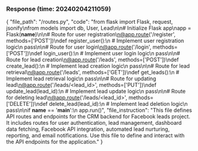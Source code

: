 ### Response (time: 20240204211059)

{
  "file_path": "/routes.py",
  "code": "from flask import Flask, request, jsonify\nfrom models import db, User, Lead\n\n# Initialize Flask app\napp = Flask(__name__)\n\n# Route for user registration\n@app.route('/register', methods=['POST'])\ndef register_user():\n    # Implement user registration logic\n    pass\n\n# Route for user login\n@app.route('/login', methods=['POST'])\ndef login_user():\n    # Implement user login logic\n    pass\n\n# Route for lead creation\n@app.route('/leads', methods=['POST'])\ndef create_lead():\n    # Implement lead creation logic\n    pass\n\n# Route for lead retrieval\n@app.route('/leads', methods=['GET'])\ndef get_leads():\n    # Implement lead retrieval logic\n    pass\n\n# Route for updating lead\n@app.route('/leads/<lead_id>', methods=['PUT'])\ndef update_lead(lead_id):\n    # Implement lead update logic\n    pass\n\n# Route for deleting lead\n@app.route('/leads/<lead_id>', methods=['DELETE'])\ndef delete_lead(lead_id):\n    # Implement lead deletion logic\n    pass\n\nif __name__ == '__main__':\n    app.run()",
  "file_instruction": "This file defines API routes and endpoints for the CRM backend for Facebook leads project. It includes routes for user authentication, lead management, dashboard data fetching, Facebook API integration, automated lead nurturing, reporting, and email notifications. Use this file to define and interact with the API endpoints for the application."
}